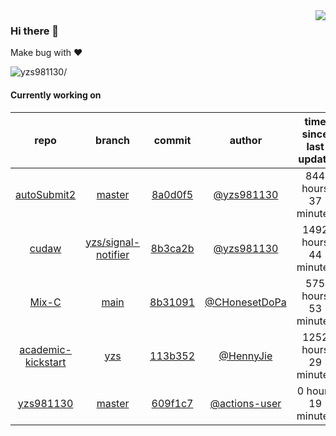 <img align="right" src="https://github-readme-stats.vercel.app/api?username=yzs981130&show_icons=true&hide_title=true" />

### Hi there 👋


Make bug with ❤️

<p align="left"> <img src=https://komarev.com/ghpvc/?username=yzs981130 alt=yzs981130/> </p>


<!--
**yzs981130/yzs981130** is a ✨ _special_ ✨ repository because its `README.md` (this file) appears on your GitHub profile.

Here are some ideas to get you started:

- 🔭 I’m currently working on ...
- 🌱 I’m currently learning ...
- 👯 I’m looking to collaborate on ...
- 🤔 I’m looking for help with ...
- 💬 Ask me about ...
- 📫 How to reach me: ...
- 😄 Pronouns: ...
- ⚡ Fun fact: ...
-->

#### Currently working on


| repo | branch | commit | author | time since last update | language |
|:---:|:---:|:---:|:---:|:---:|:---:|
| [autoSubmit2](https://github.com/yzs981130/autoSubmit2) | [master](https://github.com/yzs981130/autoSubmit2/tree/master) |[8a0d0f5](https://github.com/yzs981130/autoSubmit2/commit/8a0d0f503db932f7f546015d56771c815342f69d) | [@yzs981130](https://github.com/yzs981130) |844 hours 37 minutes | ![](https://img.shields.io/badge/language-Go-default.svg?style=flat-square)|
| [cudaw](https://github.com/yzs981130/cudaw) | [yzs/signal-notifier](https://github.com/yzs981130/cudaw/tree/yzs/signal-notifier) |[8b3ca2b](https://github.com/yzs981130/cudaw/commit/8b3ca2bb967397913f815d7c15d5dbab5b99b944) | [@yzs981130](https://github.com/yzs981130) |1492 hours 44 minutes | ![](https://img.shields.io/badge/language-C-default.svg?style=flat-square)|
| [Mix-C](https://github.com/yzs981130/Mix-C) | [main](https://github.com/yzs981130/Mix-C/tree/main) |[8b31091](https://github.com/yzs981130/Mix-C/commit/8b310913663c8bc12375a1dd9314b8afe2f73dde) | [@CHonesetDoPa](https://github.com/CHonesetDoPa) |575 hours 53 minutes | ![](https://img.shields.io/badge/language-JavaScript-default.svg?style=flat-square)|
| [academic-kickstart](https://github.com/HennyJie/academic-kickstart) | [yzs](https://github.com/HennyJie/academic-kickstart/tree/yzs) |[113b352](https://github.com/HennyJie/academic-kickstart/commit/113b35289fd28eb45dbc375eb19aa734da773137) | [@HennyJie](https://github.com/HennyJie) |1252 hours 29 minutes | ![](https://img.shields.io/badge/language-Shell-default.svg?style=flat-square)|
| [yzs981130](https://github.com/yzs981130/yzs981130) | [master](https://github.com/yzs981130/yzs981130/tree/master) |[609f1c7](https://github.com/yzs981130/yzs981130/commit/609f1c756306cbfc76f5ce9b7bb6b322231d79ee) | [@actions-user](https://github.com/actions-user) |0 hours 19 minutes | ![](https://img.shields.io/badge/language-Go-default.svg?style=flat-square)|
